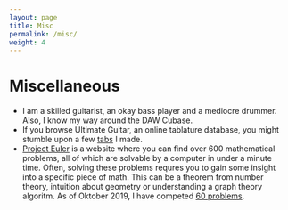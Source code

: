 ```yaml
---
layout: page
title: Misc
permalink: /misc/
weight: 4
---
```


# **Miscellaneous**

- I am a skilled guitarist, an okay bass player and a mediocre drummer. Also, I know my way around the DAW Cubase.
- If you browse Ultimate Guitar, an online tablature database, you might stumble upon a few
[tabs](https://www.ultimate-guitar.com/u/TheRooler) I made.
- [Project Euler](http://projecteuler.net) is a website where you can find over 600 mathematical problems, all of which are
 solvable by a computer in under a minute time. Often, solving these problems requres you to gain some insight into a specific
  piece of math. This can be a theorem from number theory, intuition about geometry or understanding a graph theory algoritm.
  As of Oktober 2019, I have competed [60 problems](http://projecteuler.net/profile/rooler.png).
